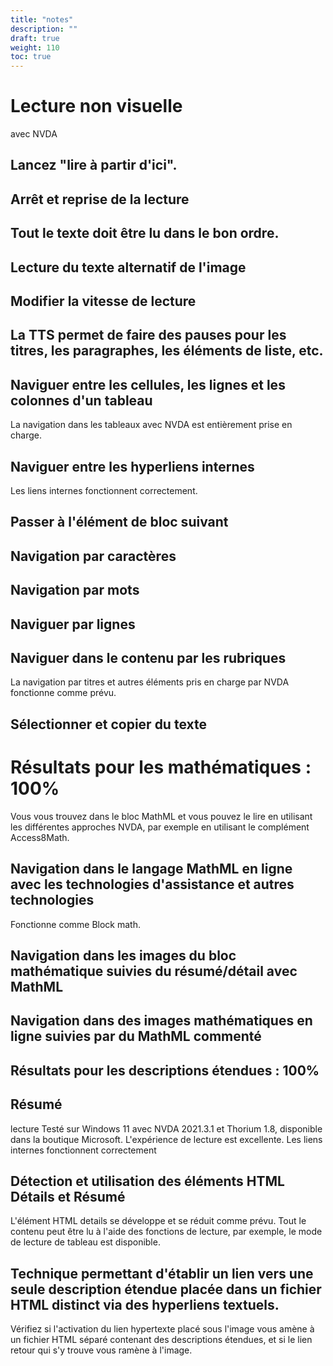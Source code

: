 ```yaml
---
title: "notes"
description: ""
draft: true
weight: 110
toc: true
---
```


# Lecture non visuelle
avec NVDA

## Lancez "lire à partir d'ici".
## Arrêt et reprise de la lecture
## Tout le texte doit être lu dans le bon ordre.
## Lecture du texte alternatif de l'image
## Modifier la vitesse de lecture
## La TTS permet de faire des pauses pour les titres, les paragraphes, les éléments de liste, etc.
## Naviguer entre les cellules, les lignes et les colonnes d'un tableau
La navigation dans les tableaux avec NVDA est entièrement prise en charge.
## Naviguer entre les hyperliens internes
Les liens internes fonctionnent correctement.
## Passer à l'élément de bloc suivant
## Navigation par caractères
## Navigation par mots
## Naviguer par lignes
## Naviguer dans le contenu par les rubriques
La navigation par titres et autres éléments pris en charge par NVDA fonctionne comme prévu.
## Sélectionner et copier du texte
# Résultats pour les mathématiques : 100%
Vous vous trouvez dans le bloc MathML et vous pouvez le lire en utilisant les différentes approches NVDA, par exemple en utilisant le complément Access8Math.
## Navigation dans le langage MathML en ligne avec les technologies d'assistance et autres technologies
Fonctionne comme Block math.
## Navigation dans les images du bloc mathématique suivies du résumé/détail avec MathML
## Navigation dans des images mathématiques en ligne suivies par du MathML commenté
## Résultats pour les descriptions étendues : 100%
## Résumé
lecture Testé sur Windows 11 avec NVDA 2021.3.1 et Thorium 1.8, disponible dans la boutique Microsoft. L'expérience de lecture est excellente. Les liens internes fonctionnent correctement
## Détection et utilisation des éléments HTML Détails et Résumé
L'élément HTML details se développe et se réduit comme prévu. Tout le contenu peut être lu à l'aide des fonctions de lecture, par exemple, le mode de lecture de tableau est disponible.
## Technique permettant d'établir un lien vers une seule description étendue placée dans un fichier HTML distinct via des hyperliens textuels.
Vérifiez si l'activation du lien hypertexte placé sous l'image vous amène à un fichier HTML séparé contenant des descriptions étendues, et si le lien retour qui s'y trouve vous ramène à l'image.